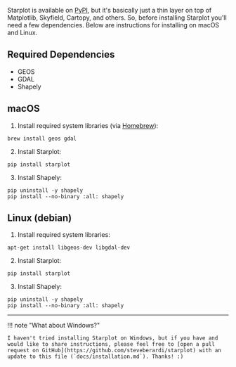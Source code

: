 Starplot is available on [PyPI](https://pypi.org/project/starplot/), but it's basically just a thin layer on top of Matplotlib, Skyfield, Cartopy, and others. So, before installing Starplot you'll need a few dependencies. Below are instructions for installing on macOS and Linux.

## Required Dependencies

- GEOS
- GDAL
- Shapely

## macOS

1. Install required system libraries (via [Homebrew](https://brew.sh/)): 
```
brew install geos gdal
```

2. Install Starplot:
```
pip install starplot
```

3. Install Shapely:
```
pip uninstall -y shapely
pip install --no-binary :all: shapely
```

## Linux (debian)

1. Install required system libraries: 
```
apt-get install libgeos-dev libgdal-dev
```

2. Install Starplot:
```
pip install starplot
```

3. Install Shapely:
```
pip uninstall -y shapely
pip install --no-binary :all: shapely
```

---

!!! note "What about Windows?"

    I haven't tried installing Starplot on Windows, but if you have and would like to share instructions, please feel free to [open a pull request on GitHub](https://github.com/steveberardi/starplot) with an update to this file (`docs/installation.md`). Thanks! :)
